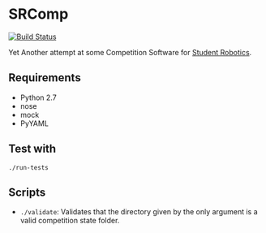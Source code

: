 # SRComp

[![Build Status](https://travis-ci.org/PeterJCLaw/srcomp.png?branch=master)](https://travis-ci.org/PeterJCLaw/srcomp)

Yet Another attempt at some Competition Software for [Student Robotics](http://srobo.org).

## Requirements

* Python 2.7
* nose
* mock
* PyYAML

## Test with
`./run-tests`

## Scripts
* `./validate`: Validates that the directory given by the only argument
                is a valid competition state folder.
